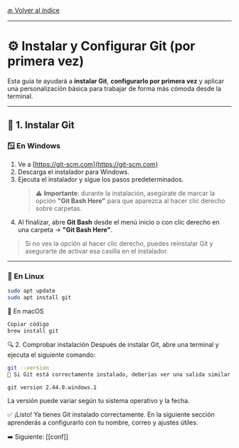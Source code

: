 [🔙 Volver al índice](obsidian://open?vault=ObsidianDBNiko&file=niko_wiki%2FGit%20y%20Github%2FIndex%20Git)

---
# ⚙️ Instalar y Configurar Git (por primera vez)

Esta guía te ayudará a **instalar Git**, **configurarlo por primera vez** y aplicar una personalización básica para trabajar de forma más cómoda desde la terminal.

---
## 🧰 1. Instalar Git

### 🪟 En Windows

1. Ve a [https://git-scm.com](https://git-scm.com)
2. Descarga el instalador para Windows.
3. Ejecuta el instalador y sigue los pasos predeterminados.  
   > ⚠️ **Importante**: durante la instalación, asegúrate de marcar la opción **"Git Bash Here"** para que aparezca al hacer clic derecho sobre carpetas.
4. Al finalizar, abre **Git Bash** desde el menú inicio o con clic derecho en una carpeta → **"Git Bash Here"**.

> Si no ves la opción al hacer clic derecho, puedes reinstalar Git y asegurarte de activar esa casilla en el instalador.

---

### 🐧 En Linux

```bash
sudo apt update
sudo apt install git
```

🍎 En macOS
```bash
Copiar código
brew install git
```

🔍 2. Comprobar instalación
Después de instalar Git, abre una terminal y ejecuta el siguiente comando:
```bash
git --version
👀 Si Git está correctamente instalado, deberías ver una salida similar a:
```

``` nginx
git version 2.44.0.windows.1
```
La versión puede variar según tu sistema operativo y la fecha.

✅ ¡Listo! Ya tienes Git instalado correctamente. En la siguiente sección aprenderás a configurarlo con tu nombre, correo y ajustes útiles.

➡️ Siguiente: [[conf]]